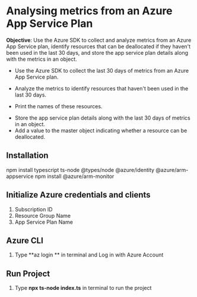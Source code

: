 # Analysing metrics from an Azure App Service Plan

**Objective**: Use the Azure SDK to collect and analyze metrics from an Azure App
Service plan, identify resources that can be deallocated if they haven't been used
in the last 30 days, and store the app service plan details along with the metrics in
an object.

* Use the Azure SDK to collect the last 30 days of metrics from an Azure
App Service plan.
+ Analyze the metrics to identify resources that haven't been used in the last
30 days.
- Print the names of these resources.
* Store the app service plan details along with the last 30 days of metrics in
an object.
* Add a value to the master object indicating whether a resource can be
deallocated.


## Installation

npm install typescript ts-node @types/node @azure/identity @azure/arm-appservice
npm install @azure/arm-monitor

## Initialize Azure credentials and clients
 1. Subscription ID
 2. Resource Group Name
 3. App Service Plan Name
   
## Azure CLI
1. Type **az login ** in terminal and Log in with Azure Account

## Run Project
1. Type **npx ts-node index.ts** in terminal to run the project

